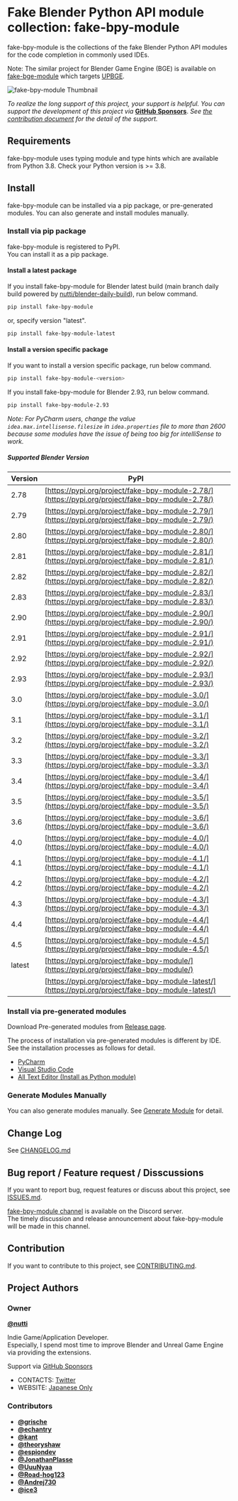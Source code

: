 # Fake Blender Python API module collection: fake-bpy-module

fake-bpy-module is the collections of the fake Blender Python API modules for
the code completion in commonly used IDEs.

Note: The similar project for Blender Game Engine (BGE) is available on
[fake-bge-module](https://github.com/nutti/fake-bge-module) which targets
[UPBGE](https://upbge.org/).

![fake-bpy-module Thumbnail](docs/images/fake-bpy-module_thumbnail.png)

*To realize the long support of this project, your support is helpful.*
*You can support the development of this project via*
**[GitHub Sponsors](https://github.com/sponsors/nutti)**.
*See [the contribution document](CONTRIBUTING.md) for the detail of*
*the support.*

## Requirements

fake-bpy-module uses typing module and type hints which are available from
Python 3.8. Check your Python version is >= 3.8.

## Install

fake-bpy-module can be installed via a pip package, or pre-generated modules.
You can also generate and install modules manually.

### Install via pip package

fake-bpy-module is registered to PyPI.  
You can install it as a pip package.

#### Install a latest package

If you install fake-bpy-module for Blender latest build (main branch daily
build powered by [nutti/blender-daily-build](https://github.com/nutti/blender-daily-build)),
run below command.

```sh
pip install fake-bpy-module
```

or, specify version "latest".

```sh
pip install fake-bpy-module-latest
```

#### Install a version specific package

If you want to install a version specific package, run below command.

```sh
pip install fake-bpy-module-<version>
```

If you install fake-bpy-module for Blender 2.93, run below command.

```sh
pip install fake-bpy-module-2.93
```

*Note: For PyCharm users, change the value `idea.max.intellisense.filesize` in
`idea.properties` file to more than 2600 because some modules have the issue of
being too big for intelliSense to work.*

##### Supported Blender Version

|Version|PyPI|
|---|---|
|2.78|[https://pypi.org/project/fake-bpy-module-2.78/](https://pypi.org/project/fake-bpy-module-2.78/)|
|2.79|[https://pypi.org/project/fake-bpy-module-2.79/](https://pypi.org/project/fake-bpy-module-2.79/)|
|2.80|[https://pypi.org/project/fake-bpy-module-2.80/](https://pypi.org/project/fake-bpy-module-2.80/)|
|2.81|[https://pypi.org/project/fake-bpy-module-2.81/](https://pypi.org/project/fake-bpy-module-2.81/)|
|2.82|[https://pypi.org/project/fake-bpy-module-2.82/](https://pypi.org/project/fake-bpy-module-2.82/)|
|2.83|[https://pypi.org/project/fake-bpy-module-2.83/](https://pypi.org/project/fake-bpy-module-2.83/)|
|2.90|[https://pypi.org/project/fake-bpy-module-2.90/](https://pypi.org/project/fake-bpy-module-2.90/)|
|2.91|[https://pypi.org/project/fake-bpy-module-2.91/](https://pypi.org/project/fake-bpy-module-2.91/)|
|2.92|[https://pypi.org/project/fake-bpy-module-2.92/](https://pypi.org/project/fake-bpy-module-2.92/)|
|2.93|[https://pypi.org/project/fake-bpy-module-2.93/](https://pypi.org/project/fake-bpy-module-2.93/)|
|3.0|[https://pypi.org/project/fake-bpy-module-3.0/](https://pypi.org/project/fake-bpy-module-3.0/)|
|3.1|[https://pypi.org/project/fake-bpy-module-3.1/](https://pypi.org/project/fake-bpy-module-3.1/)|
|3.2|[https://pypi.org/project/fake-bpy-module-3.2/](https://pypi.org/project/fake-bpy-module-3.2/)|
|3.3|[https://pypi.org/project/fake-bpy-module-3.3/](https://pypi.org/project/fake-bpy-module-3.3/)|
|3.4|[https://pypi.org/project/fake-bpy-module-3.4/](https://pypi.org/project/fake-bpy-module-3.4/)|
|3.5|[https://pypi.org/project/fake-bpy-module-3.5/](https://pypi.org/project/fake-bpy-module-3.5/)|
|3.6|[https://pypi.org/project/fake-bpy-module-3.6/](https://pypi.org/project/fake-bpy-module-3.6/)|
|4.0|[https://pypi.org/project/fake-bpy-module-4.0/](https://pypi.org/project/fake-bpy-module-4.0/)|
|4.1|[https://pypi.org/project/fake-bpy-module-4.1/](https://pypi.org/project/fake-bpy-module-4.1/)|
|4.2|[https://pypi.org/project/fake-bpy-module-4.2/](https://pypi.org/project/fake-bpy-module-4.2/)|
|4.3|[https://pypi.org/project/fake-bpy-module-4.3/](https://pypi.org/project/fake-bpy-module-4.3/)|
|4.4|[https://pypi.org/project/fake-bpy-module-4.4/](https://pypi.org/project/fake-bpy-module-4.4/)|
|4.5|[https://pypi.org/project/fake-bpy-module-4.5/](https://pypi.org/project/fake-bpy-module-4.5/)|
|latest|[https://pypi.org/project/fake-bpy-module/](https://pypi.org/project/fake-bpy-module/)|
||[https://pypi.org/project/fake-bpy-module-latest/](https://pypi.org/project/fake-bpy-module-latest/)|

### Install via pre-generated modules

Download Pre-generated modules from [Release page](https://github.com/nutti/fake-bpy-module/releases).

The process of installation via pre-generated modules is different by IDE.
See the installation processes as follows for detail.

* [PyCharm](docs/setup_pycharm.md)
* [Visual Studio Code](docs/setup_visual_studio_code.md)
* [All Text Editor (Install as Python module)](docs/setup_all_text_editor.md)

### Generate Modules Manually

You can also generate modules manually.
See [Generate Module](docs/generate_modules.md) for detail.

## Change Log

See [CHANGELOG.md](CHANGELOG.md)

## Bug report / Feature request / Disscussions

If you want to report bug, request features or discuss about this project, see
[ISSUES.md](ISSUES.md).

[fake-bpy-module channel](https://discord.gg/dGU9et5S2d) is
available on the Discord server.  
The timely discussion and release announcement about fake-bpy-module will be
made in this channel.

## Contribution

If you want to contribute to this project, see [CONTRIBUTING.md](CONTRIBUTING.md).

## Project Authors

### Owner

[**@nutti**](https://github.com/nutti)

Indie Game/Application Developer.  
Especially, I spend most time to improve Blender and Unreal Game Engine via
providing the extensions.

Support via [GitHub Sponsors](https://github.com/sponsors/nutti)

* CONTACTS: [Twitter](https://twitter.com/nutti__)
* WEBSITE: [Japanese Only](https://colorful-pico.net/)

### Contributors

* [**@grische**](https://github.com/grische)
* [**@echantry**](https://github.com/echantry)
* [**@kant**](https://github.com/kant)
* [**@theoryshaw**](https://github.com/theoryshaw)
* [**@espiondev**](https://github.com/espiondev)
* [**@JonathanPlasse**](https://github.com/JonathanPlasse)
* [**@UuuNyaa**](https://github.com/UuuNyaa)
* [**@Road-hog123**](https://github.com/Road-hog123)
* [**@Andrej730**](https://github.com/Andrej730)
* [**@ice3**](https://github.com/ice3)

